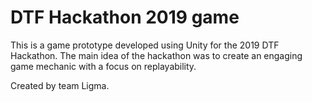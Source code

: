 # DTF Hackathon 2019 game

This is a game prototype developed using Unity for the 2019 DTF Hackathon. The main idea of the hackathon was to create an engaging game mechanic with a focus on replayability. 

Created by team Ligma.